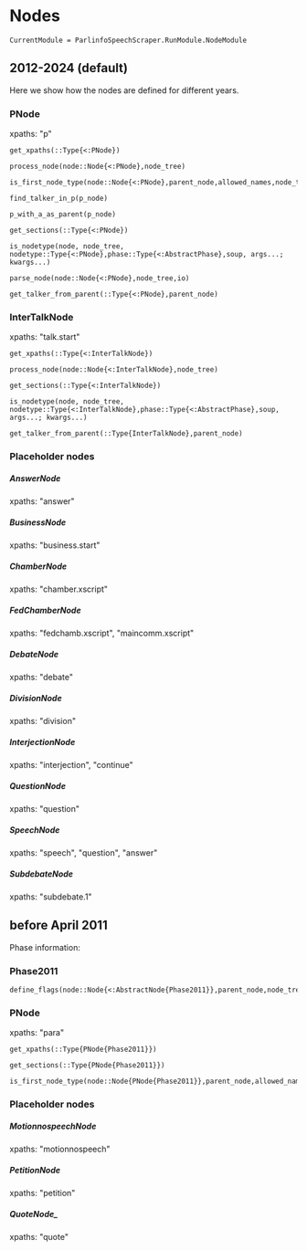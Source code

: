# Nodes

```@meta
CurrentModule = ParlinfoSpeechScraper.RunModule.NodeModule
```

## 2012-2024 (default)
Here we show how the nodes are defined for different years.

### PNode
xpaths: "p"
```@docs
get_xpaths(::Type{<:PNode})
```

```@docs
process_node(node::Node{<:PNode},node_tree)
```

```@docs
is_first_node_type(node::Node{<:PNode},parent_node,allowed_names,node_tree)
```

```@docs
find_talker_in_p(p_node)
```

```@docs
p_with_a_as_parent(p_node)
```

```@docs
get_sections(::Type{<:PNode})
```

```@docs
is_nodetype(node, node_tree, nodetype::Type{<:PNode},phase::Type{<:AbstractPhase},soup, args...; kwargs...) 
```

```@docs
parse_node(node::Node{<:PNode},node_tree,io)
```

```@docs
get_talker_from_parent(::Type{<:PNode},parent_node)
```

### InterTalkNode
xpaths: "talk.start"
```@docs
get_xpaths(::Type{<:InterTalkNode})
```

```@docs
process_node(node::Node{<:InterTalkNode},node_tree)
```

```@docs
get_sections(::Type{<:InterTalkNode})
```

```@docs
is_nodetype(node, node_tree, nodetype::Type{<:InterTalkNode},phase::Type{<:AbstractPhase},soup, args...; kwargs...) 
```

```@docs
get_talker_from_parent(::Type{InterTalkNode},parent_node)
```

### Placeholder nodes
##### AnswerNode
xpaths: "answer"
##### BusinessNode
xpaths: "business.start"
##### ChamberNode
xpaths: "chamber.xscript"
##### FedChamberNode
xpaths: "fedchamb.xscript", "maincomm.xscript"
##### DebateNode
xpaths: "debate"
##### DivisionNode
xpaths: "division"
##### InterjectionNode
xpaths: "interjection", "continue"
##### QuestionNode
xpaths: "question"
##### SpeechNode
xpaths: "speech", "question", "answer"
##### SubdebateNode
xpaths: "subdebate.1"

## before April 2011
Phase information:
### Phase2011
```@docs
define_flags(node::Node{<:AbstractNode{Phase2011}},parent_node,node_tree)
```
### PNode
xpaths: "para"
```@docs
get_xpaths(::Type{PNode{Phase2011}})
```

```@docs
get_sections(::Type{PNode{Phase2011}})
```

```@docs
is_first_node_type(node::Node{PNode{Phase2011}},parent_node,allowed_names,node_tree)
```
### Placeholder nodes
##### MotionnospeechNode
xpaths: "motionnospeech"

##### PetitionNode
xpaths: "petition"

##### QuoteNode_
xpaths: "quote"






